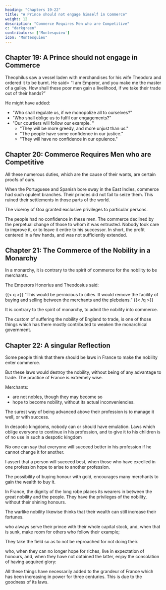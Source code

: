 ```yaml
---
heading: "Chapters 19-22"
title: "A Prince should not engage himself in Commerce"
weight: 12
description: "Commerce Requires Men who are Competitive"
c: "darkgreen"
contributors: ['Montesquieu']
icon: "Montesquieu"
---
```






## Chapter 19: A Prince should not engage in Commerce

Theophilus saw a vessel laden with merchandises for his wife Theodora and ordered it to be burnt. He said= “I am Emperor, and you make me the master of a galley. How shall these poor men gain a livelihood, if we take their trade out of their hands?”

He might have added:
- "Who shall regulate us, if we monopolize all to ourselves?"
- "Who shall oblige us to fulfil our engagements?"
- "Our courtiers will follow our example. "
  - "They will be more greedy, and more unjust than us."
  - "The people have some confidence in our justice."
  - "They will have no confidence in our opulence."



## Chapter 20: Commerce Requires Men who are Competitive

All these numerous duties, which are the cause of their wants, are certain proofs of ours.

When the Portuguese and Spanish bore sway in the East Indies, commerce had such opulent branches. Their princes did not fail to seize them. This ruined their settlements in those parts of the world.

The viceroy of Goa granted exclusive privileges to particular persons.

The people had no confidence in these men. The commerce declined by the perpetual change of those to whom it was entrusted. Nobody took care to improve it, or to leave it entire to his successor. In short, the profit centered in a few hands, and was not sufficiently extended.



## Chapter 21: The Commerce of the Nobility in a Monarchy

In a monarchy, it is contrary to the spirit of commerce for the nobility to be merchants.

The Emperors Honorius and Theodosius said:

{{< q >}}
“This would be pernicious to cities. It would remove the facility of buying and selling between the merchants and the plebeians.”
{{< /q >}}

It is contrary to the spirit of monarchy, to admit the nobility into commerce.

The custom of suffering the nobility of England to trade, is one of those things which has there mostly contributed to weaken the monarchical government.



## Chapter 22: A singular Reflection

Some people think that there should be laws in France to make the nobility enter commerce.

But these laws would destroy the nobility, without being of any advantage to trade. The practice of France is extremely wise. 

Merchants:
- are not nobles, though they may become so
- hope to become nobility, without its actual inconveniencies. 

The surest way of being advanced above their profession is to manage it well, or with success. <!-- The consequence of which is generally an affluent fortune. -->

In despotic kingdoms, nobody can or should have emulation. Laws which oblige everyone to continue in his profession, and to give it to his children is of no use in such a despotic kingdom

No one can say that everyone will succeed better in his profession if he cannot change it for another.

I assert that a person will succeed best, when those who have excelled in one profession hope to arise to another profession.

The possibility of buying honour with gold, encourages many merchants to gain the wealth to buy it.

<!-- I will not examine the justice of bartering the price of virtue for money. There are governments where this may be very useful. -->

In France, the dignity of the long robe places its wearers in between the great nobility and the people. They have the privileges of the nobility, without their shining honours.

<!-- - a dignity which, while this body, the depositary of the laws, is encircled with glory, It leaves the private members in a mediocrity of fortune; a dignity, in which there are no other means of distinction, but by a superior capacity and virtue, yet which still leaves in view one much more illustrious= -->

The warlike nobility likewise thinks that their wealth can still increase their fortunes. <!-- ; who are ashamed of augmenting, if they begin not with dissipating their estates; -->

who always serve their prince with their whole capital stock, and, when that is sunk, make room for others who follow their example; 

They take the field so as to not be reproached for not doing their. 

who, when they can no longer hope for riches, live in expectation of honours, and, when they have not obtained the latter, enjoy the consolation of having acquired glory:

All these things have necessarily added to the grandeur of France which has been increasing in power for three centuries. This is due to the goodness of its laws.
